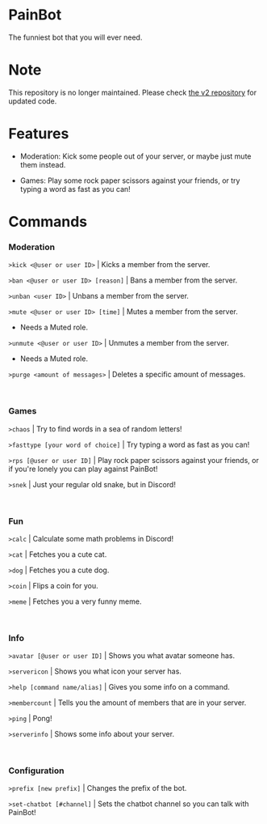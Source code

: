 # PainBot

The funniest bot that you will ever need.

# Note

This repository is no longer maintained. Please check [the v2 repository](https://github.com/NotTCA/PainBot) for updated code.

# Features

- Moderation: Kick some people out of your server, or maybe just mute them instead.

- Games: Play some rock paper scissors against your friends, or try typing a word as fast as you can!

# Commands

### Moderation

`>kick <@user or user ID>` | Kicks a member from the server.

`>ban <@user or user ID> [reason]` | Bans a member from the server.

`>unban <user ID>` | Unbans a member from the server.

`>mute <@user or user ID> [time]` | Mutes a member from the server.

- Needs a Muted role.

`>unmute <@user or user ID>` | Unmutes a member from the server.

- Needs a Muted role.

`>purge <amount of messages>` | Deletes a specific amount of messages.

<br />

### Games

`>chaos` | Try to find words in a sea of random letters!

`>fasttype [your word of choice]` | Try typing a word as fast as you can!

`>rps [@user or user ID]` | Play rock paper scissors against your friends, or if you're lonely you can play against PainBot!

`>snek` | Just your regular old snake, but in Discord!

<br />

### Fun

`>calc` | Calculate some math problems in Discord!

`>cat` | Fetches you a cute cat.

`>dog` | Fetches you a cute dog.

`>coin` | Flips a coin for you.

`>meme` | Fetches you a very funny meme.

<br />

### Info

`>avatar [@user or user ID]` | Shows you what avatar someone has.

`>servericon` | Shows you what icon your server has.

`>help [command name/alias]` | Gives you some info on a command.

`>membercount` | Tells you the amount of members that are in your server.

`>ping` | Pong!

`>serverinfo` | Shows some info about your server.

<br />

### Configuration

`>prefix [new prefix]` | Changes the prefix of the bot.

`>set-chatbot [#channel]` | Sets the chatbot channel so you can talk with PainBot!
